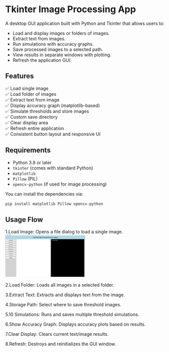 # Tkinter Image Processing App

A desktop GUI application built with Python and Tkinter that allows users to:
- Load and display images or folders of images.
- Extract text from images.
- Run simulations with accuracy graphs.
- Save processed images to a selected path.
- View results in separate windows with plotting.
- Refresh the application GUI.

## Features

✅ Load single image  
✅ Load folder of images  
✅ Extract text from image  
✅ Display accuracy graph (matplotlib-based)  
✅ Simulate thresholds and store images  
✅ Custom save directory  
✅ Clear display area  
✅ Refresh entire application  
✅ Consistent button layout and responsive UI

## Requirements

- Python 3.8 or later  
- `tkinter` (comes with standard Python)  
- `matplotlib`  
- `Pillow` (PIL)  
- `opencv-python` (if used for image processing)  

You can install the dependencies via:

```bash
pip install matplotlib Pillow opencv-python
```

## Usage Flow
1.Load Image: Opens a file dialog to load a single image.
<img src="https://github.com/hsj71/TextExtraction/blob/main/Images/Screenshot%20(698).png" width="50%">

2.Load Folder: Loads all images in a selected folder.

3.Extract Text: Extracts and displays text from the image.

4.Storage Path: Select where to save threshold images.

5.10 Simulations: Runs and saves multiple threshold simulations.

6.Show Accuracy Graph: Displays accuracy plots based on results.

7.Clear Display: Clears current text/image results.

8.Refresh: Destroys and reinitializes the GUI window.
